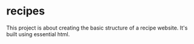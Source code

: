 # recipes

This project is about creating the basic structure of a recipe website. It's built using essential html.

